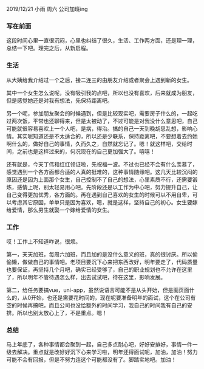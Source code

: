 2019/12/21 小雨 周六 公司加班ing

### 写在前面

这段时间心里一直很沉闷，心里也纠结了很久，生活、工作两方面，还是理一理，总结一下吧。理完之后，从新启程。

### 生活

从大姨给我介绍过一个之后，接二连三的由朋友介绍或者聚会上遇到新的女生。

其中一个女生怎么说呢，没有吸引我的点吧，所以也没有喜欢，后来就成为朋友，但是感觉她还是对我有想法，先保持距离吧。

另一个呢，参加朋友聚会的时候遇到，但是比较现实吧，需要房子什么的，一起吃过两次饭，平常也还聊得来，但是太被动了，不过可能是对我没什么意思吧，自己可能就很容易喜欢上一个人吧，是病，得治。搞的自己一天到晚胡思乱想，影响心情。其实呢知道还是不太适合的，所以还是少联系，保持距离吧，不要想着去约她啊什么的，做好自己的事情，久而久之，自然就忘记了。嗯！就这样吧，交给时间，之前也是这样过来的，何况现在的自己更加强大了。嘻嘻！

还有就是，今天丁伟和红红领证啦，先祝福一波。不过也已经不会有什么羡慕了，感觉遇到一个各方面都合适的人真的挺难的，这种事情随缘吧。这几天比较沉闷的原因还是因为上面那个女生，自己控制不了自己的想法，心里素质不行，还需要锻炼，感情上呢，别太轻易用心吧。先阶段还是以工作为中心吧，努力提升自己，让自己变得更加优秀，各方面的。再在遇到自己喜欢的女生的时候可以不用自卑，可以考虑其它原因，单单只是因为喜欢，嗯，就是这样，坚持自己的初心。女生要嫁给爱情，那么男生就娶一个嫁给爱情的女生。

### 工作

哎！工作上不知道咋说，很烦。

第一，天天加班，每周六加班，而且加的是没什么意义的班，真的很讨厌。所以偷偷懒，做做自己的事情吧。老项目要沉下心来把东西改好，明年要走了，代码质量也要保证，再坚持几个月吧，确实已经受够了，自己的职业规划也不允许在这里了，所以明年不管待遇怎么样，出去试试吧，待在这里，影响发展。

第二，给任务要搞vue，uni-app，虽然说语言可能不是从头开始，但是画页面什么的，从0开始，也还是需要花时间的，现在呢要准备明年的面试，这个在公司有空的时候再搞吧，而且公司也没给额外的时间学习，我自己的时间我有自己的安排。所以也别太放心上了，不是重点。嗯！

### 总结

马上年底了，各种事情都会聚到一起，自己多点耐心吧，好好安排好，事情一件一级去解决。重点就是改好好沉下心来学习啦，明年还得面试呢，加油，加油！努力可能不会有回报，但是不努力连这个可能都没有了。脚踏实地吧。加油！